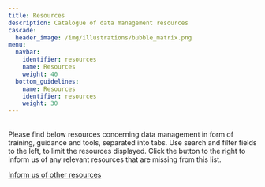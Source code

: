 ```yaml
---
title: Resources
description: Catalogue of data management resources
cascade:
  header_image: /img/illustrations/bubble_matrix.png
menu:
  navbar:
    identifier: resources
    name: Resources
    weight: 40
  bottom_guidelines:
    name: Resources
    identifier: resources
    weight: 30
---
```

<section> <br>
  <div class="row">
    <div class="col">Please find below resources concerning data management in form of training, guidance and tools, 
    separated into tabs. Use search and filter fields to the left, to limit the resources displayed. 
      Click the button to the right to inform us of any relevant resources that are missing from this list.
    </div>
    <div class="col-lg-2">
      <div class="modal fade" id="suggestionModal" tabindex="-1" aria-labelledby="suggestionModal" aria-hidden="true">
        <div class="modal-dialog">
          <div class="modal-content">
            <form action="https://forms.dckube.scilifelab.se/api/v1/form/M5GfePAbHxkPdIph/incoming" class="needs-validation"
              novalidate method="POST" accept-charset="utf-8">
              <div class="modal-body">
                <input type="url" id="originUrl" name="originUrl" aria-labelledby="originUrl" value="" hidden />
              </div>
            </form>
          </div>
        </div>
      </div>
      <div><a type="button" class="btn-teal" href="/contact/">Inform us of other resources</a></div><br><br>
    </div>
  </div>
</section>
